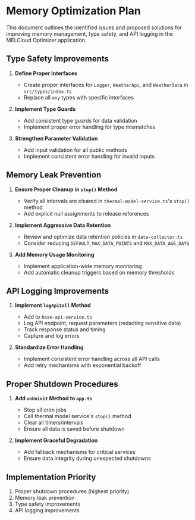 # Memory Optimization Plan

This document outlines the identified issues and proposed solutions for improving memory management, type safety, and API logging in the MELCloud Optimizer application.

## Type Safety Improvements

1. **Define Proper Interfaces**
   - Create proper interfaces for `Logger`, `WeatherApi`, and `WeatherData` in `src/types/index.ts`
   - Replace all `any` types with specific interfaces

2. **Implement Type Guards**
   - Add consistent type guards for data validation
   - Implement proper error handling for type mismatches

3. **Strengthen Parameter Validation**
   - Add input validation for all public methods
   - Implement consistent error handling for invalid inputs

## Memory Leak Prevention

1. **Ensure Proper Cleanup in `stop()` Method**
   - Verify all intervals are cleared in `thermal-model-service.ts`'s `stop()` method
   - Add explicit null assignments to release references

2. **Implement Aggressive Data Retention**
   - Review and optimize data retention policies in `data-collector.ts`
   - Consider reducing `DEFAULT_MAX_DATA_POINTS` and `MAX_DATA_AGE_DAYS`

3. **Add Memory Usage Monitoring**
   - Implement application-wide memory monitoring
   - Add automatic cleanup triggers based on memory thresholds

## API Logging Improvements

1. **Implement `logApiCall` Method**
   - Add to `base-api-service.ts`
   - Log API endpoint, request parameters (redacting sensitive data)
   - Track response status and timing
   - Capture and log errors

2. **Standardize Error Handling**
   - Implement consistent error handling across all API calls
   - Add retry mechanisms with exponential backoff

## Proper Shutdown Procedures

1. **Add `onUninit` Method to `app.ts`**
   - Stop all cron jobs
   - Call thermal model service's `stop()` method
   - Clear all timers/intervals
   - Ensure all data is saved before shutdown

2. **Implement Graceful Degradation**
   - Add fallback mechanisms for critical services
   - Ensure data integrity during unexpected shutdowns

## Implementation Priority

1. Proper shutdown procedures (highest priority)
2. Memory leak prevention
3. Type safety improvements
4. API logging improvements